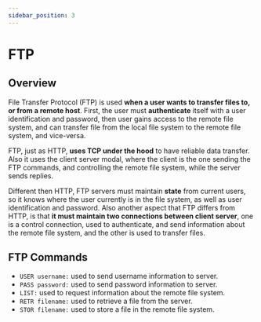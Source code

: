 ```yaml
---
sidebar_position: 3
---
```


# FTP

## Overview

File Transfer Protocol (FTP) is used **when a user wants to transfer files to, or from a remote host**. First, the user must **authenticate** itself with a user identification and password, then user gains access to the remote file system, and can transfer file from the local file system to the remote file system, and vice-versa.

FTP, just as HTTP, **uses TCP under the hood** to have reliable data transfer. Also it uses the client server modal, where the client is the one sending the FTP commands, and controlling the remote file system, while the server sends replies.

Different then HTTP, FTP servers must maintain **state** from current users, so it knows where the user currently is in the file system, as well as user identification and password. Also another aspect that FTP differs from HTTP, is that **it must maintain two connections between client server**, one is a control connection, used to authenticate, and send information about the remote file system, and the other is used to transfer files.

## FTP Commands

- `USER username:` used to send username information to server.
- `PASS password:` used to send password information to server.
- `LIST:` used to request information about the remote file system.
- `RETR filename:` used to retrieve a file from the server.
- `STOR filename:` used to store a file in the remote file system.
